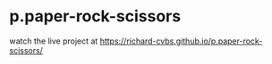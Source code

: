 # p.paper-rock-scissors

watch the live project at https://richard-cvbs.github.io/p.paper-rock-scissors/
